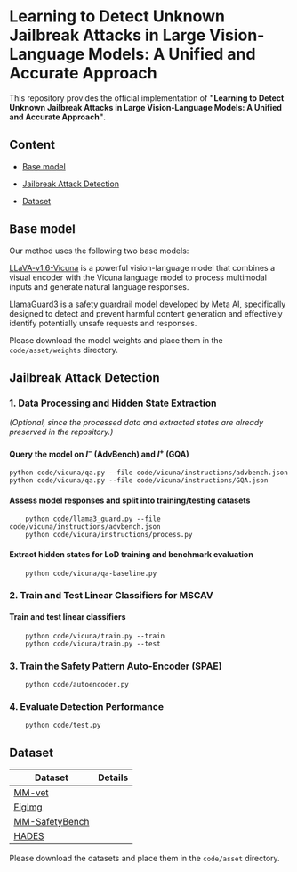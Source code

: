 # Learning to Detect Unknown Jailbreak Attacks in Large Vision-Language Models: A Unified and Accurate Approach

This repository provides the official implementation of **"Learning to Detect Unknown Jailbreak Attacks in Large Vision-Language Models: A Unified and Accurate Approach"**.

## Content
- [Base model](#base-model)
- [Jailbreak Attack Detection](#jailbreak-attack-detection)

- [Dataset](#dataset)

## Base model 

Our method uses the following two base models:

[LLaVA-v1.6-Vicuna](https://huggingface.co/liuhaotian/llava-v1.6-vicuna-7b) is a powerful vision-language model that combines a visual encoder with the Vicuna language model to process multimodal inputs and generate natural language responses.

[LlamaGuard3](https://huggingface.co/meta-llama/Llama-Guard-3-8B) is a safety guardrail model developed by Meta AI, specifically designed to detect and prevent harmful content generation and effectively identify potentially unsafe requests and responses.

Please download the model weights and place them in the `code/asset/weights` directory.

## Jailbreak Attack Detection

### 1. Data Processing and Hidden State Extraction  
*(Optional, since the processed data and extracted states are already preserved in the repository.)*

#### Query the model on $I^-$ (AdvBench) and $I^+$ (GQA)
```
python code/vicuna/qa.py --file code/vicuna/instructions/advbench.json
python code/vicuna/qa.py --file code/vicuna/instructions/GQA.json
```
#### Assess model responses and split into training/testing datasets
```
    python code/llama3_guard.py --file code/vicuna/instructions/advbench.json
    python code/vicuna/instructions/process.py 
```

#### Extract hidden states for LoD training and benchmark evaluation
```
    python code/vicuna/qa-baseline.py 
```

### 2. Train and Test Linear Classifiers for MSCAV
####    Train and test linear classifiers
```
    python code/vicuna/train.py --train
    python code/vicuna/train.py --test
```

### 3. Train the Safety Pattern Auto-Encoder (SPAE)

```
    python code/autoencoder.py
```

### 4.  Evaluate Detection Performance
```
    python code/test.py
```

## Dataset
| Dataset | Details |
|------|-----|
| [MM-vet](https://github.com/yuweihao/MM-Vet)   |  |
| [FigImg](https://github.com/ThuCCSLab/FigStep/tree/main/data/images/SafeBench)  |  |
| [MM-SafetyBench](https://huggingface.co/datasets/PKU-Alignment/MM-SafetyBench)  |   |
| [HADES](https://github.com/AoiDragon/HADES)   |  |


Please download the datasets and place them in the `code/asset` directory.
